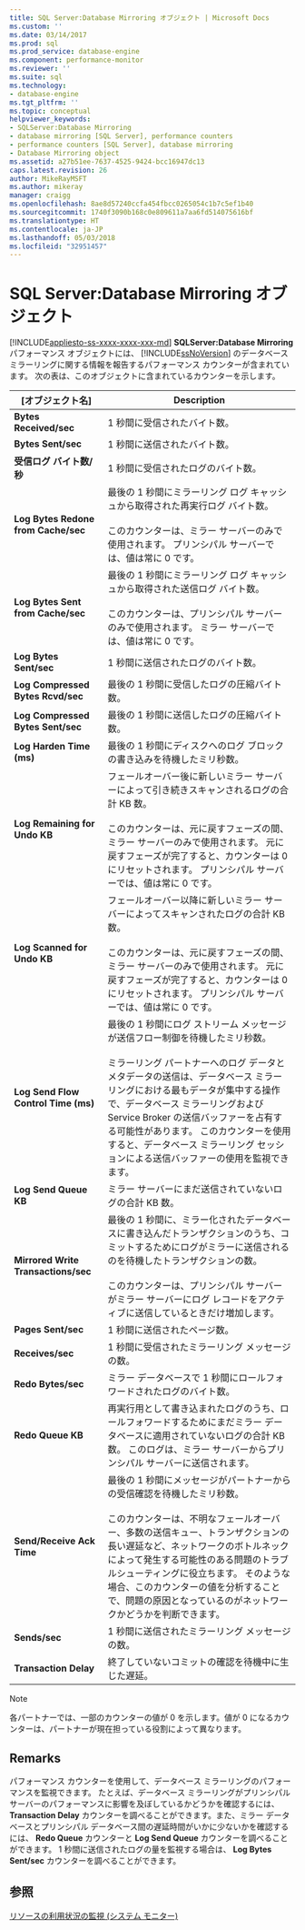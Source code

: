 ```yaml
---
title: SQL Server:Database Mirroring オブジェクト | Microsoft Docs
ms.custom: ''
ms.date: 03/14/2017
ms.prod: sql
ms.prod_service: database-engine
ms.component: performance-monitor
ms.reviewer: ''
ms.suite: sql
ms.technology:
- database-engine
ms.tgt_pltfrm: ''
ms.topic: conceptual
helpviewer_keywords:
- SQLServer:Database Mirroring
- database mirroring [SQL Server], performance counters
- performance counters [SQL Server], database mirroring
- Database Mirroring object
ms.assetid: a27b51ee-7637-4525-9424-bcc16947dc13
caps.latest.revision: 26
author: MikeRayMSFT
ms.author: mikeray
manager: craigg
ms.openlocfilehash: 8ae8d57240ccfa454fbcc0265054c1b7c5ef1b40
ms.sourcegitcommit: 1740f3090b168c0e809611a7aa6fd514075616bf
ms.translationtype: HT
ms.contentlocale: ja-JP
ms.lasthandoff: 05/03/2018
ms.locfileid: "32951457"
---
```

# <a name="sql-server-database-mirroring-object"></a>SQL Server:Database Mirroring オブジェクト
[!INCLUDE[appliesto-ss-xxxx-xxxx-xxx-md](../../includes/appliesto-ss-xxxx-xxxx-xxx-md.md)]
  **SQLServer:Database Mirroring** パフォーマンス オブジェクトには、 [!INCLUDE[ssNoVersion](../../includes/ssnoversion-md.md)] のデータベース ミラーリングに関する情報を報告するパフォーマンス カウンターが含まれています。 次の表は、このオブジェクトに含まれているカウンターを示します。  
  
|[オブジェクト名]|Description|  
|----------|-----------------|  
|**Bytes Received/sec**|1 秒間に受信されたバイト数。|  
|**Bytes Sent/sec**|1 秒間に送信されたバイト数。|  
|**受信ログ バイト数/秒**|1 秒間に受信されたログのバイト数。|  
|**Log Bytes Redone from Cache/sec**|最後の 1 秒間にミラーリング ログ キャッシュから取得された再実行ログ バイト数。<br /><br /> このカウンターは、ミラー サーバーのみで使用されます。 プリンシパル サーバーでは、値は常に 0 です。|  
|**Log Bytes Sent from Cache/sec**|最後の 1 秒間にミラーリング ログ キャッシュから取得された送信ログ バイト数。<br /><br /> このカウンターは、プリンシパル サーバーのみで使用されます。 ミラー サーバーでは、値は常に 0 です。|  
|**Log Bytes Sent/sec**|1 秒間に送信されたログのバイト数。|  
|**Log Compressed Bytes Rcvd/sec**|最後の 1 秒間に受信したログの圧縮バイト数。|  
|**Log Compressed Bytes Sent/sec**|最後の 1 秒間に送信したログの圧縮バイト数。|  
|**Log Harden Time (ms)**|最後の 1 秒間にディスクへのログ ブロックの書き込みを待機したミリ秒数。|  
|**Log Remaining for Undo KB**|フェールオーバー後に新しいミラー サーバーによって引き続きスキャンされるログの合計 KB 数。<br /><br /> このカウンターは、元に戻すフェーズの間、ミラー サーバーのみで使用されます。 元に戻すフェーズが完了すると、カウンターは 0 にリセットされます。 プリンシパル サーバーでは、値は常に 0 です。|  
|**Log Scanned for Undo KB**|フェールオーバー以降に新しいミラー サーバーによってスキャンされたログの合計 KB 数。<br /><br /> このカウンターは、元に戻すフェーズの間、ミラー サーバーのみで使用されます。 元に戻すフェーズが完了すると、カウンターは 0 にリセットされます。 プリンシパル サーバーでは、値は常に 0 です。|  
|**Log Send Flow Control Time (ms)**|最後の 1 秒間にログ ストリーム メッセージが送信フロー制御を待機したミリ秒数。<br /><br /> ミラーリング パートナーへのログ データとメタデータの送信は、データベース ミラーリングにおける最もデータが集中する操作で、データベース ミラーリングおよび Service Broker の送信バッファーを占有する可能性があります。 このカウンターを使用すると、データベース ミラーリング セッションによる送信バッファーの使用を監視できます。|  
|**Log Send Queue KB**|ミラー サーバーにまだ送信されていないログの合計 KB 数。|  
|**Mirrored Write Transactions/sec**|最後の 1 秒間に、ミラー化されたデータベースに書き込んだトランザクションのうち、コミットするためにログがミラーに送信されるのを待機したトランザクションの数。<br /><br /> このカウンターは、プリンシパル サーバーがミラー サーバーにログ レコードをアクティブに送信しているときだけ増加します。|  
|**Pages Sent/sec**|1 秒間に送信されたページ数。|  
|**Receives/sec**|1 秒間に受信されたミラーリング メッセージの数。|  
|**Redo Bytes/sec**|ミラー データベースで 1 秒間にロールフォワードされたログのバイト数。|  
|**Redo Queue KB**|再実行用として書き込まれたログのうち、ロールフォワードするためにまだミラー データベースに適用されていないログの合計 KB 数。 このログは、ミラー サーバーからプリンシパル サーバーに送信されます。|  
|**Send/Receive Ack Time**|最後の 1 秒間にメッセージがパートナーからの受信確認を待機したミリ秒数。<br /><br /> このカウンターは、不明なフェールオーバー、多数の送信キュー、トランザクションの長い遅延など、ネットワークのボトルネックによって発生する可能性のある問題のトラブルシューティングに役立ちます。 そのような場合、このカウンターの値を分析することで、問題の原因となっているのがネットワークかどうかを判断できます。|  
|**Sends/sec**|1 秒間に送信されたミラーリング メッセージの数。|  
|**Transaction Delay**|終了していないコミットの確認を待機中に生じた遅延。|  
  
> [!NOTE]  
>  各パートナーでは、一部のカウンターの値が 0 を示します。値が 0 になるカウンターは、パートナーが現在担っている役割によって異なります。  
  
## <a name="remarks"></a>Remarks  
 パフォーマンス カウンターを使用して、データベース ミラーリングのパフォーマンスを監視できます。 たとえば、データベース ミラーリングがプリンシパル サーバーのパフォーマンスに影響を及ぼしているかどうかを確認するには、 **Transaction Delay** カウンターを調べることができます。また、ミラー データベースとプリンシパル データベース間の遅延時間がいかに少ないかを確認するには、 **Redo Queue** カウンターと **Log Send Queue** カウンターを調べることができます。 1 秒間に送信されたログの量を監視する場合は、 **Log Bytes Sent/sec** カウンターを調べることができます。  
  
## <a name="see-also"></a>参照  
 [リソースの利用状況の監視 &#40;システム モニター&#41;](../../relational-databases/performance-monitor/monitor-resource-usage-system-monitor.md)  
  
  
